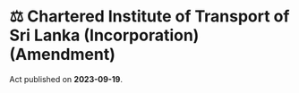# ⚖️  Chartered Institute of Transport of Sri Lanka (Incorporation) (Amendment)

Act published on **2023-09-19**.
